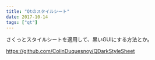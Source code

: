 ```yaml
---
title: "Qtのスタイルシート"
date: 2017-10-14
tags: ["qt"]
---
```


さくっとスタイルシートを適用して、黒いGUIにする方法とか。


https://github.com/ColinDuquesnoy/QDarkStyleSheet

